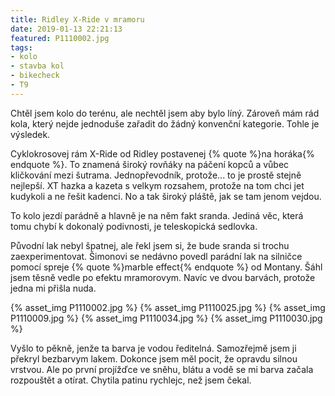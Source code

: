 ```yaml
---
title: Ridley X-Ride v mramoru
date: 2019-01-13 22:21:13
featured: P1110002.jpg
tags:
- kolo
- stavba kol
- bikecheck
- T9
---
```

Chtěl jsem kolo do terénu, ale nechtěl jsem aby bylo líný. Zároveň mám rád kola, který nejde jednoduše zařadit do žádný konvenční kategorie. Tohle je výsledek.
<!-- more -->

Cyklokrosovej rám X-Ride od Ridley postavenej {% quote %}na horáka{% endquote %}. To znamená široký rovňáky na páčení kopců a vůbec kličkování mezi šutrama. Jednopřevodník, protože... to je prostě stejně nejlepší. XT hazka a kazeta s velkym rozsahem, protože na tom chci jet kudykoli a ne řešit kadenci. No a tak široký pláště, jak se tam jenom vejdou.

To kolo jezdí parádně a hlavně je na něm fakt sranda. Jediná věc, která tomu chybí k dokonalý podivnosti, je teleskopická sedlovka.

Původní lak nebyl špatnej, ale řekl jsem si, že bude sranda si trochu zaexperimentovat. Šimonovi se nedávno povedl parádní lak na silničce pomocí spreje {% quote %}marble effect{% endquote %} od Montany. Šáhl jsem těsně vedle po efektu mramorovym. Navíc ve dvou barvách, protože jedna mi přišla nuda.

{% asset_img P1110002.jpg %}
{% asset_img P1110025.jpg %}
{% asset_img P1110009.jpg %}
{% asset_img P1110034.jpg %}
{% asset_img P1110030.jpg %}

Vyšlo to pěkně, jenže ta barva je vodou ředitelná. Samozřejmě jsem ji překryl bezbarvym lakem. Dokonce jsem měl pocit, že opravdu silnou vrstvou. Ale po první projížďce ve sněhu, blátu a vodě se mi barva začala rozpouštět a otírat. Chytila patinu rychlejc, než jsem čekal.
